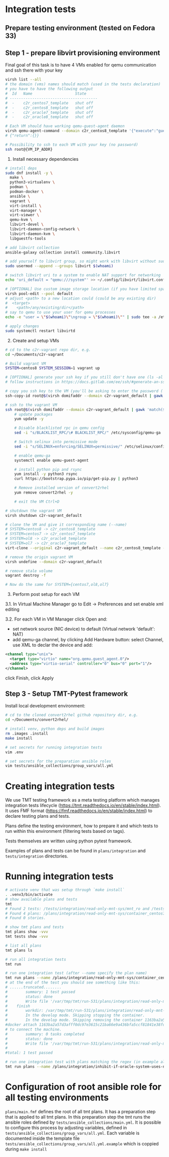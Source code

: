 # Integration tests

## Prepare testing environment (tested on Fedora 33)

## Step 1 - prepare libvirt provisioning environment

Final goal of this task is to have 4 VMs enabled for qemu communication and
ssh there with your key
```bash
virsh list --all
# the domain (vms) names should match (used in the tests declaration)
# you have to have the following output
#  Id   Name                   State
# ---------------------------------------
#  -    c2r_centos7_template   shut off
#  -    c2r_centos8_template   shut off
#  -    c2r_oracle7_template   shut off
#  -    c2r_oracle8_template   shut off

# Each VM should have working qemu-guest-agent daemon
virsh qemu-agent-command --domain c2r_centos8_template '{"execute":"guest-ping"}'
# {"return":{}}

# Possibility to ssh to each VM with your key (no password)
ssh root@{VM_IP_ADDR}
```

1. Install necessary dependencies

```bash
# install deps
sudo dnf install -y \
  make \
  python3-virtualenv \
  podman \
  podman-docker \
  ansible \
  vagrant \
  virt-install \
  virt-manager \
  virt-viewer \
  qemu-kvm \
  libvirt-devel \
  libvirt-daemon-config-network \
  libvirt-daemon-kvm \
  libguestfs-tools

# add libvirt collection
ansible-galaxy collection install community.libvirt

# add yourself to libvirt group, so might work with libvirt without sudo
sudo usermod --append --groups libvirt $(whoami)

# switch libvirt uri to a system to enable NAT support for networking
echo 'uri_default = "qemu:///system"' >> ~/.config/libvirt/libvirt.conf

# [OPTIONAL] Use custom image storage location (if you have limited space in /var/lib/libvirt/images)
virsh pool-edit --pool default
# adjust <path> to a new location could (could be any existing dir)
#  <target>
#    <path>/any/existing/dir</path>
# say to qemu to use your user for qemu processes
echo -e "user = \"$(whoami)\"\ngroup = \"$(whoami)\"" | sudo tee -a /etc/libvirt/qemu.conf

# apply changes
sudo systemctl restart libvirtd
```

2. Create and setup VMs
```bash
# cd to the c2r-vagrant repo dir, e.g.
cd ~/Documents/c2r-vagrant

# Build vagrant VM
SYSTEM=centos8 SYSTEM_SESSION=1 vagrant up

# [OPTIONAL] generate your ssh key if you still don't have one (ls -al ~/.ssh/*.pub)
# follow instructions in https://docs.gitlab.com/ee/ssh/#generate-an-ssh-key-pair

# copy you ssh key to the VM (you'll be asking to enter the password (`vagrant`)
ssh-copy-id root@$(virsh domifaddr --domain c2r-vagrant_default | gawk 'match($0, /(192.+)\/.+/, ary) {print ary[1]}')

# ssh to the vagrant VM
ssh root@$(virsh domifaddr --domain c2r-vagrant_default | gawk 'match($0, /(192.+)\/.+/, ary) {print ary[1]}')
    # update packages
    yum update -y

    # Disable blacklisted rpc in qemu config
    sed -i "s/BLACKLIST_RPC/\# BLACKLIST_RPC/" /etc/sysconfig/qemu-ga

    # Switch selinux into permissive mode
    sed -i "s/SELINUX=enforcing/SELINUX=permissive/" /etc/selinux/config

    # enable qemu-ga
    systemctl enable qemu-guest-agent

    # install python pip and rsync
    yum install -y python3 rsync
    curl https://bootstrap.pypa.io/pip/get-pip.py | python3

    # Remove installed version of convert2rhel
    yum remove convert2rhel -y

    # exit the VM Ctrl+D

# shutdown the vagrant VM
virsh shutdown c2r-vagrant_default

# clone the VM and give it corresponding name (--name)
# SYSTEM=centos8 -> c2r_centos8_template
# SYSTEM=centos7 -> c2r_centos7_template
# SYSTEM=ol8 -> c2r_oracle8_template
# SYSTEM=ol7 -> c2r_oracle7_template
virt-clone --original c2r-vagrant_default --name c2r_centos8_template --auto-clone --check disk_size=off

# remove the origin vagrant VM
virsh undefine --domain c2r-vagrant_default

# remove stale volume
vagrant destroy -f

# Now do the same for SYSTEM={centos7,ol8,ol7}
```

3. Perform post setup for each VM

3.1. In Virtual Machine Manager go to Edit -> Preferences and set enable
xml editing

3.2. For each VM in VM Manager click Open and:
- set network source (NIC device) to default (Virtual network 'default': NAT)
- add qemu-ga channel, by clicking Add Hardware button:
select Channel, use XML to declar the device and add:
```xml
<channel type="unix">
  <target type="virtio" name="org.qemu.guest_agent.0"/>
  <address type="virtio-serial" controller="0" bus="0" port="1"/>
</channel>
```
click Finish, click Apply

## Step 3 - Setup TMT-Pytest framework
Install local development environment:
```bash
# cd to the cloned convert2rhel github repository dir, e.g.
cd ~/Documents/convert2rhel/

# install venv, python deps and build images
rm .images .install
make install

# set secrets for running integration tests
vim .env

# set secrets for the preparation ansible roles
vim tests/ansible_collections/group_vars/all.yml
```

# Creating integration tests

We use TMT testing framework as a meta testing platform which manages
integration tests lifecycle (https://tmt.readthedocs.io/en/stable/index.html).
It uses FMF format (https://fmf.readthedocs.io/en/stable/index.html) to declare
testing plans and tests.

Plans define the testing environment, how to prepare it and which tests to run
within this environment (filtering tests based on tags).

Tests themselves are written using python pytest framework.

Examples of plans and tests can be found in `plans/integration` and
`tests/integration` directories.


# Running integration tests

```bash
# activate venv that was setup through `make install`
. .venv3/bin/activate
# show available plans and tests
tmt
# Found 2 tests: /tests/integration/read-only-mnt-sys/mnt_ro and /tests/integration/read-only-mnt-sys/sys_ro.
# Found 4 plans: /plans/integration/read-only-mnt-sys/container_centos7_bad_mnt, /plans/integration/read-only-mnt-sys/container_centos7_bad_sys, /plans/integration/read-only-mnt-sys/container_centos8_bad_mnt and /plans/integration/read-only-mnt-sys/container_centos8_bad_sys.
# Found 0 stories.

# show tmt plans and tests
tmt plans show -vvv
tmt tests show -vvv

# list all plans
tmt plans ls

# run all integration tests
tmt run

# run one integration test (after --name specify the plan name)
tmt run plans --name /plans/integration/read-only-mnt-sys/container_centos8_bad_mnt
# at the end of the test you should see something like this:
# ......truncated........
#        summary: 1 test passed
#        status: done
#        Write file '/var/tmp/tmt/run-531/plans/integration/read-only-mnt-sys/container_centos8_bad_mnt/report/step.yaml'.
#    finish
#        workdir: /var/tmp/tmt/run-531/plans/integration/read-only-mnt-sys/container_centos8_bad_mnt/finish
#        In the develop mode. Skipping stopping the container.
#        In the develop mode. Skipping removing the container 1163ba2a57d3afff0dc97e3615c21ba66e9a436bfa5ccf81841e38fd6e4ef5b3.Use:
#docker attach 1163ba2a57d3afff0dc97e3615c21ba66e9a436bfa5ccf81841e38fd6e4ef5b3
# to connect the machine.
#        summary: 0 tasks completed
#        status: done
#        Write file '/var/tmp/tmt/run-531/plans/integration/read-only-mnt-sys/container_centos8_bad_mnt/finish/step.yaml'.
#
#total: 1 test passed

# run one integration test with plans matching the regex (in example all goo tests)
tmt run plans --name /plans/integration/inhibit-if-oracle-system-uses-not-standard-kernel/.+/good -vvvddd
```

# Configuration of root ansible role for all testing environments

`plans/main.fmf` defines the root of all tmt plans. It has a preparation step
that is applied to all tmt plans. In this preparation step the tmt
runs the ansible roles defined by `tests/ansible_collections/main.yml`. It is
possible to configure this process by adjusting variables, defined in
`tests/ansible_collections/group_vars/all.yml`. Each variable is documented
inside the template file `tests/ansible_collections/group_vars/all.yml.example`
which is coppied during `make install`
